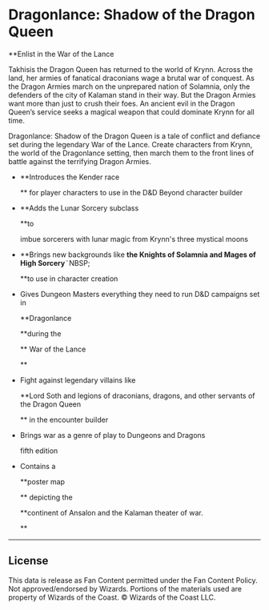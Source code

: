 # Dragonlance: Shadow of the Dragon Queen

**Enlist in the War of the Lance

Takhisis the Dragon Queen has returned to the world of Krynn. Across the land, her armies of fanatical draconians wage a brutal war of conquest. As the Dragon Armies march on the unprepared nation of Solamnia, only the defenders of the city of Kalaman stand in their way. But the Dragon Armies want more than just to crush their foes. An ancient evil in the Dragon Queen’s service seeks a magical weapon that could dominate Krynn for all time.

Dragonlance: Shadow of the Dragon Queen is a tale of conflict and defiance set during the legendary War of the Lance. Create characters from Krynn, the world of the Dragonlance setting, then march them to the front lines of battle against the terrifying Dragon Armies.

- **Introduces the Kender race

    ** for player characters to use in the D&D Beyond character builder

    

- **Adds the Lunar Sorcery subclass 

    **to

     imbue sorcerers with lunar magic from Krynn's three mystical moons

- **Brings new backgrounds like <b>the Knights of Solamnia and Mages of High Sorcery</b>¨NBSP;

    **to use in character creation

    

- Gives Dungeon Masters everything they need to run D&D campaigns set in 

    **Dragonlance 

    **during the

    ** War of the Lance

    **

- Fight against legendary villains like 

    **Lord Soth and legions of draconians, dragons, and other servants of the Dragon Queen

    ** in the encounter builder

    

- Brings war as a genre of play to Dungeons and Dragons

     fifth edition

- Contains a 

    **poster map

    ** depicting the 

    **continent of Ansalon and the Kalaman theater of war.

    **

---

## License

This data is release as Fan Content permitted under the Fan Content Policy. Not approved/endorsed by Wizards. Portions of the materials used are property of Wizards of the Coast. © Wizards of the Coast LLC.
